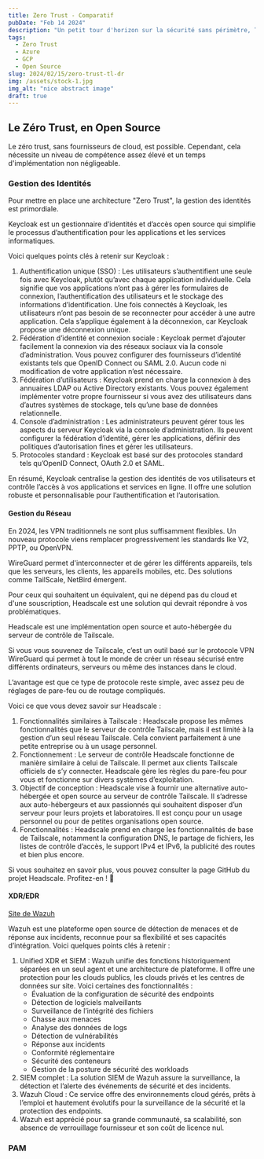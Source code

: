 ```yaml
---
title: Zero Trust - Comparatif
pubDate: "Feb 14 2024"
description: "Un petit tour d'horizon sur la sécurité sans périmètre, TL&DR"
tags:
  - Zero Trust
  - Azure
  - GCP
  - Open Source
slug: 2024/02/15/zero-trust-tl-dr
img: /assets/stock-1.jpg
img_alt: "nice abstract image"
draft: true
---
```


## Le Zéro Trust, en Open Source

Le zéro trust, sans fournisseurs de cloud, est possible. Cependant, cela nécessite un niveau de compétence assez élevé et un temps d'implémentation non négligeable.

### Gestion des Identités

Pour mettre en place une architecture "Zero Trust", la gestion des identités est primordiale.

Keycloak est un gestionnaire d’identités et d’accès open source qui simplifie le processus d’authentification pour les applications et les services informatiques.

Voici quelques points clés à retenir sur Keycloak :

1. Authentification unique (SSO) : Les utilisateurs s’authentifient une seule fois avec Keycloak, plutôt qu’avec chaque application individuelle. Cela signifie que vos applications n’ont pas à gérer les formulaires de connexion, l’authentification des utilisateurs et le stockage des informations d’identification. Une fois connectés à Keycloak, les utilisateurs n’ont pas besoin de se reconnecter pour accéder à une autre application. Cela s’applique également à la déconnexion, car Keycloak propose une déconnexion unique.
2. Fédération d’identité et connexion sociale : Keycloak permet d’ajouter facilement la connexion via des réseaux sociaux via la console d’administration. Vous pouvez configurer des fournisseurs d’identité existants tels que OpenID Connect ou SAML 2.0. Aucun code ni modification de votre application n’est nécessaire.
3. Fédération d’utilisateurs : Keycloak prend en charge la connexion à des annuaires LDAP ou Active Directory existants. Vous pouvez également implémenter votre propre fournisseur si vous avez des utilisateurs dans d’autres systèmes de stockage, tels qu’une base de données relationnelle.
4. Console d’administration : Les administrateurs peuvent gérer tous les aspects du serveur Keycloak via la console d’administration. Ils peuvent configurer la fédération d’identité, gérer les applications, définir des politiques d’autorisation fines et gérer les utilisateurs.
5. Protocoles standard : Keycloak est basé sur des protocoles standard tels qu’OpenID Connect, OAuth 2.0 et SAML.

En résumé, Keycloak centralise la gestion des identités de vos utilisateurs et contrôle l’accès à vos applications et services en ligne. Il offre une solution robuste et personnalisable pour l’authentification et l’autorisation.

#### Gestion du Réseau

En 2024, les VPN traditionnels ne sont plus suffisamment flexibles. Un nouveau protocole viens remplacer progressivement les standards Ike V2, PPTP, ou OpenVPN.

WireGuard permet d'interconnecter et de gérer les différents appareils, tels que les serveurs, les clients, les appareils mobiles, etc. Des solutions comme TailScale, NetBird émergent.

Pour ceux qui souhaitent un équivalent, qui ne dépend pas du cloud et d'une souscription, Headscale est une solution qui devrait répondre à vos problématiques.

Headscale est une implémentation open source et auto-hébergée du serveur de contrôle de Tailscale.

Si vous vous souvenez de Tailscale, c’est un outil basé sur le protocole VPN WireGuard qui permet à tout le monde de créer un réseau sécurisé entre différents ordinateurs, serveurs ou même des instances dans le cloud.

L’avantage est que ce type de protocole reste simple, avec assez peu de réglages de pare-feu ou de routage compliqués.

Voici ce que vous devez savoir sur Headscale :

1. Fonctionnalités similaires à Tailscale : Headscale propose les mêmes fonctionnalités que le serveur de contrôle Tailscale, mais il est limité à la gestion d’un seul réseau Tailscale. Cela convient parfaitement à une petite entreprise ou à un usage personnel.
2. Fonctionnement : Le serveur de contrôle Headscale fonctionne de manière similaire à celui de Tailscale. Il permet aux clients Tailscale officiels de s’y connecter. Headscale gère les règles du pare-feu pour vous et fonctionne sur divers systèmes d’exploitation.
3. Objectif de conception : Headscale vise à fournir une alternative auto-hébergée et open source au serveur de contrôle Tailscale. Il s’adresse aux auto-hébergeurs et aux passionnés qui souhaitent disposer d’un serveur pour leurs projets et laboratoires. Il est conçu pour un usage personnel ou pour de petites organisations open source.
4. Fonctionnalités : Headscale prend en charge les fonctionnalités de base de Tailscale, notamment la configuration DNS, le partage de fichiers, les listes de contrôle d’accès, le support IPv4 et IPv6, la publicité des routes et bien plus encore.

Si vous souhaitez en savoir plus, vous pouvez consulter la page GitHub du projet Headscale. Profitez-en ! 🚀

#### XDR/EDR

[Site de Wazuh](https://wazuh.com)

Wazuh est une plateforme open source de détection de menaces et de réponse aux incidents, reconnue pour sa flexibilité et ses capacités d’intégration. Voici quelques points clés à retenir :

1. Unified XDR et SIEM : Wazuh unifie des fonctions historiquement séparées en un seul agent et une architecture de plateforme. Il offre une protection pour les clouds publics, les clouds privés et les centres de données sur site. Voici certaines des fonctionnalités :
   - Évaluation de la configuration de sécurité des endpoints
   - Détection de logiciels malveillants
   - Surveillance de l’intégrité des fichiers
   - Chasse aux menaces
   - Analyse des données de logs
   - Détection de vulnérabilités
   - Réponse aux incidents
   - Conformité réglementaire
   - Sécurité des conteneurs
   - Gestion de la posture de sécurité des workloads
2. SIEM complet : La solution SIEM de Wazuh assure la surveillance, la détection et l’alerte des événements de sécurité et des incidents.
3. Wazuh Cloud : Ce service offre des environnements cloud gérés, prêts à l’emploi et hautement évolutifs pour la surveillance de la sécurité et la protection des endpoints.
4. Wazuh est apprécié pour sa grande communauté, sa scalabilité, son absence de verrouillage fournisseur et son coût de licence nul.

### PAM
